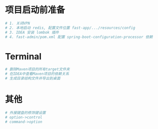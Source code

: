 # 项目启动前准备
```bash
# 1. 关闭VPN
# 2. 本地启动 redis, 配置文件位置 fast-app/.../resources/config
# 3. IDEA 安装 lombok 插件
# 4. fast-admin/pom.xml 配置 spring-boot-configuration-processor 依赖
```   

# Terminal
```bash
# 删除Maven项目的所有target文件夹
# 在IDEA中查看Maven项目的依赖关系
# 生成目录结构文件并导出到桌面
```

# 其他
```bash
# 外接键盘的修饰键设置
# option->control
# command->option
```
